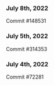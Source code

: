 ### July 8th, 2022

Commit #148531

### July 5th, 2022

Commit #314353


### July 4th, 2022

Commit #72281
